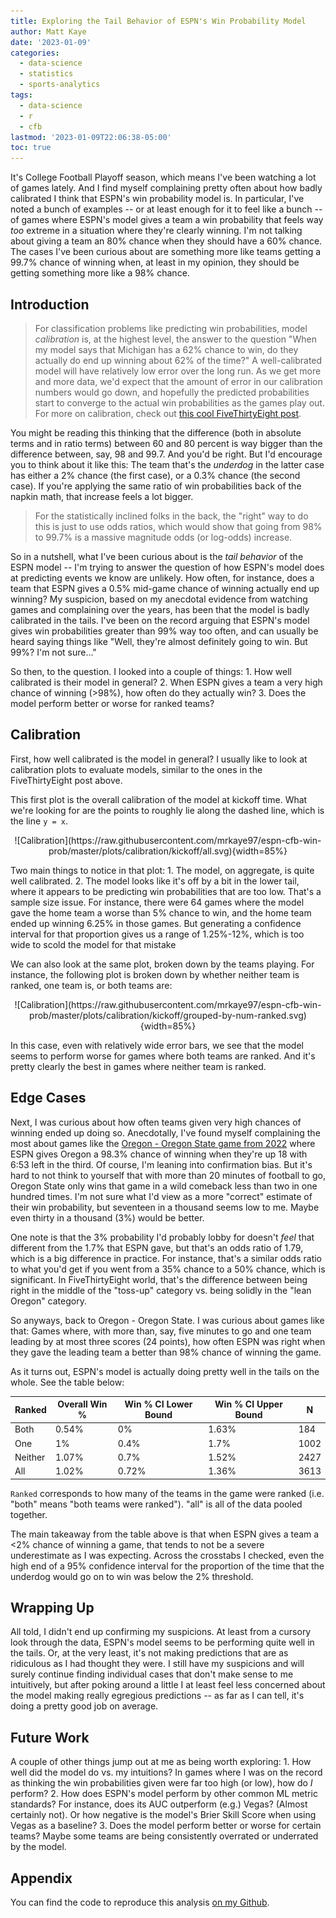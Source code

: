 ```yaml
---
title: Exploring the Tail Behavior of ESPN's Win Probability Model
author: Matt Kaye
date: '2023-01-09'
categories:
  - data-science
  - statistics
  - sports-analytics
tags:
  - data-science
  - r
  - cfb
lastmod: '2023-01-09T22:06:38-05:00'
toc: true
---
```


It's College Football Playoff season, which means I've been watching a lot of games lately. And I find myself complaining pretty often about how badly calibrated I think that ESPN's win probability model is. In particular, I've noted a bunch of examples -- or at least enough for it to feel like a bunch -- of games where ESPN's model gives a team a win probability that feels way *too* extreme in a situation where they're clearly winning. I'm not talking about giving a team an 80% chance when they should have a 60% chance. The cases I've been curious about are something more like teams getting a 99.7% chance of winning when, at least in my opinion, they should be getting something more like a 98% chance.

## Introduction

> For classification problems like predicting win probabilities, model *calibration* is, at the highest level, the answer to the question "When my model says that Michigan has a 62% chance to win, do they actually do end up winning about 62% of the time?" A well-calibrated model will have relatively low error over the long run. As we get more and more data, we'd expect that the amount of error in our calibration numbers would go down, and hopefully the predicted probabilities start to converge to the actual win probabilities as the games play out. For more on calibration, check out [this cool FiveThirtyEight post](https://projects.fivethirtyeight.com/checking-our-work/).

You might be reading this thinking that the difference (both in absolute terms and in ratio terms) between 60 and 80 percent is way bigger than the difference between, say, 98 and 99.7. And you'd be right. But I'd encourage you to think about it like this: The team that's the *underdog* in the latter case has either a 2% chance (the first case), or a 0.3% chance (the second case). If you're applying the same ratio of win probabilities back of the napkin math, that increase feels a lot bigger.

> For the statistically inclined folks in the back, the "right" way to do this is just to use odds ratios, which would show that going from 98% to 99.7% is a massive magnitude odds (or log-odds) increase.

So in a nutshell, what I've been curious about is the *tail behavior* of the ESPN model -- I'm trying to answer the question of how ESPN's model does at predicting events we know are unlikely. How often, for instance, does a team that ESPN gives a 0.5% mid-game chance of winning actually end up winning? My suspicion, based on my anecdotal evidence from watching games and complaining over the years, has been that the model is badly calibrated in the tails. I've been on the record arguing that ESPN's model gives win probabilities greater than 99% way too often, and can usually be heard saying things like "Well, they're almost definitely going to win. But 99%? I'm not sure..."

So then, to the question. I looked into a couple of things: 1. How well calibrated is their model in general? 2. When ESPN gives a team a very high chance of winning (\>98%), how often do they actually win? 3. Does the model perform better or worse for ranked teams?

## **Calibration**

First, how well calibrated is the model in general? I usually like to look at calibration plots to evaluate models, similar to the ones in the FiveThirtyEight post above.

This first plot is the overall calibration of the model at kickoff time. What we're looking for are the points to roughly lie along the dashed line, which is the line `y = x`.

<p align="center">
![Calibration](https://raw.githubusercontent.com/mrkaye97/espn-cfb-win-prob/master/plots/calibration/kickoff/all.svg){width=85%}
</p>

Two main things to notice in that plot: 1. The model, on aggregate, is quite well calibrated. 2. The model looks like it's off by a bit in the lower tail, where it appears to be predicting win probabilities that are too low. That's a sample size issue. For instance, there were 64 games where the model gave the home team a worse than 5% chance to win, and the home team ended up winning 6.25% in those games. But generating a confidence interval for that proportion gives us a range of 1.25%-12%, which is too wide to scold the model for that mistake

We can also look at the same plot, broken down by the teams playing. For instance, the following plot is broken down by whether neither team is ranked, one team is, or both teams are:

<p align="center">
![Calibration](https://raw.githubusercontent.com/mrkaye97/espn-cfb-win-prob/master/plots/calibration/kickoff/grouped-by-num-ranked.svg){width=85%}
</p>

In this case, even with relatively wide error bars, we see that the model seems to perform worse for games where both teams are ranked. And it's pretty clearly the best in games where neither team is ranked.

## Edge Cases

Next, I was curious about how often teams given very high chances of winning ended up doing so. Anecdotally, I've found myself complaining the most about games like the [Oregon - Oregon State game from 2022](https://www.espn.com/college-football/game/_/gameId/401404047) where ESPN gives Oregon a 98.3% chance of winning when they're up 18 with 6:53 left in the third. Of course, I'm leaning into confirmation bias. But it's hard to not think to yourself that with more than 20 minutes of football to go, Oregon State only wins that game in a wild comeback less than two in one hundred times. I'm not sure what I'd view as a more "correct" estimate of their win probability, but seventeen in a thousand seems low to me. Maybe even thirty in a thousand (3%) would be better.

One note is that the 3% probability I'd probably lobby for doesn't *feel* that different from the 1.7% that ESPN gave, but that's an odds ratio of 1.79, which is a big difference in practice. For instance, that's a similar odds ratio to what you'd get if you went from a 35% chance to a 50% chance, which is significant. In FiveThirtyEight world, that's the difference between being right in the middle of the "toss-up" category vs. being solidly in the "lean Oregon" category.

So anyways, back to Oregon - Oregon State. I was curious about games like that: Games where, with more than, say, five minutes to go and one team leading by at most three scores (24 points), how often ESPN was right when they gave the leading team a better than 98% chance of winning the game.

As it turns out, ESPN's model is actually doing pretty well in the tails on the whole. See the table below:

<center>

| Ranked  | Overall Win % | Win % CI Lower Bound | Win % CI Upper Bound | N    |
|---------|---------------|----------------------|----------------------|------|
| Both    | 0.54%         | 0%                   | 1.63%                | 184  |
| One     | 1%            | 0.4%                 | 1.7%                 | 1002 |
| Neither | 1.07%         | 0.7%                 | 1.52%                | 2427 |
| All     | 1.02%         | 0.72%                | 1.36%                | 3613 |

</center>

`Ranked` corresponds to how many of the teams in the game were ranked (i.e. "both" means "both teams were ranked"). "all" is all of the data pooled together.

The main takeaway from the table above is that when ESPN gives a team a \<2% chance of winning a game, that tends to not be a severe underestimate as I was expecting. Across the crosstabs I checked, even the high end of a 95% confidence interval for the proportion of the time that the underdog would go on to win was below the 2% threshold.

## Wrapping Up

All told, I didn't end up confirming my suspicions. At least from a cursory look through the data, ESPN's model seems to be performing quite well in the tails. Or, at the very least, it's not making predictions that are as ridiculous as I had thought they were. I still have my suspicions and will surely continue finding individual cases that don't make sense to me intuitively, but after poking around a little I at least feel less concerned about the model making really egregious predictions -- as far as I can tell, it's doing a pretty good job on average.

## Future Work

A couple of other things jump out at me as being worth exploring: 1. How well did the model do vs. my intuitions? In games where I was on the record as thinking the win probabilities given were far too high (or low), how do *I* perform? 2. How does ESPN's model perform by other common ML metric standards? For instance, does its AUC outperform (e.g.) Vegas? (Almost certainly not). Or how negative is the model's Brier Skill Score when using Vegas as a baseline? 3. Does the model perform better or worse for certain teams? Maybe some teams are being consistently overrated or underrated by the model.

## Appendix

You can find the code to reproduce this analysis [on my Github](https://github.com/mrkaye97/espn-cfb-win-prob).
